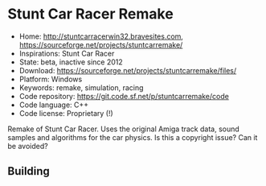 # Stunt Car Racer Remake

- Home: http://stuntcarracerwin32.bravesites.com, https://sourceforge.net/projects/stuntcarremake/
- Inspirations: Stunt Car Racer
- State: beta, inactive since 2012
- Download: https://sourceforge.net/projects/stuntcarremake/files/
- Platform: Windows
- Keywords: remake, simulation, racing
- Code repository: https://git.code.sf.net/p/stuntcarremake/code
- Code language: C++
- Code license: Proprietary (!)

Remake of Stunt Car Racer.
Uses the original Amiga track data, sound samples and algorithms for the car physics. Is this a copyright issue? Can it be avoided?

## Building
